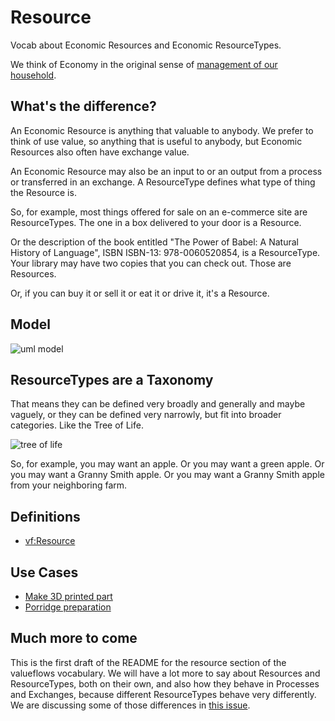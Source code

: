 # Resource
Vocab about Economic Resources and Economic ResourceTypes.

We think of Economy in the original sense of [management of our household](https://en.wikipedia.org/wiki/Economy).

## What's the difference?

An Economic Resource is anything that valuable to anybody. We prefer to think of use value, so anything that is useful to anybody, but Economic Resources also often have exchange value.

An Economic Resource may also be an input to or an output from a process or transferred in an exchange.
A ResourceType defines what type of thing the Resource is.

So, for example, most things offered for sale on an e-commerce site are ResourceTypes.
The one in a box delivered to your door is a Resource.

Or the description of the book entitled "The Power of Babel: A Natural History of Language", ISBN ISBN-13: 978-0060520854,
is a ResourceType. Your library may have two copies that you can check out. Those are Resources.

Or, if you can buy it or sell it or eat it or drive it, it's a Resource.

## Model

![uml model](https://github.com/valueflows/resource/blob/master/resource.png)

## ResourceTypes are a Taxonomy

That means they can be defined very broadly and generally and maybe vaguely, or they can be defined very narrowly,
but fit into broader categories. Like the Tree of Life.

![tree of life](https://upload.wikimedia.org/wikipedia/commons/thumb/7/70/Phylogenetic_tree.svg/450px-Phylogenetic_tree.svg.png)

So, for example, you may want an apple. Or you may want a green apple. Or you may want a Granny Smith apple.
Or you may want a Granny Smith apple from your neighboring farm.

## Definitions

* [vf:Resource](https://github.com/valueflows/resource/blob/master/Resource.md)

## Use Cases

* [Make 3D printed part](https://github.com/valueflows/valueflows/blob/master/use-cases/make-3d-printed-part.md)
* [Porridge preparation](https://github.com/valueflows/valueflows/blob/master/use-cases/porridge-preparation.md)

## Much more to come

This is the first draft of the README for the resource section of the valueflows vocabulary.
We will have a lot more to say about Resources and ResourceTypes, both on their own,
and also how they behave in Processes and Exchanges, because different ResourceTypes behave very differently.
We are discussing some of those differences in [this issue](https://github.com/valueflows/resource/issues/4).
